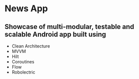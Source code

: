 # News App

## Showcase of multi-modular, testable and scalable Android app built using 
- Clean Architecture
- MVVM
- Hilt
- Coroutines
- Flow
- Robolectric
